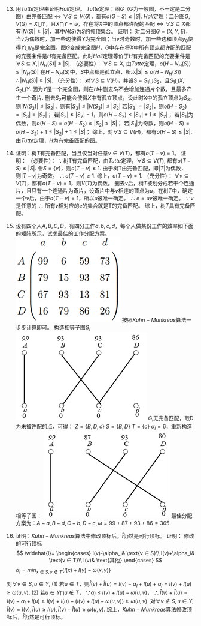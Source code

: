 13. 用$Tutte$定理来证明$Hall$定理。
    $Tutte$定理：图$G$（G为一般图，不一定是二分图）由完备匹配$\Leftrightarrow \forall S \subseteq V(G)$，都有$o(G-S) \leq |S|$.
    $Hall$定理：二分图$G, V(G)=X \bigcup Y$，且$X \bigcap Y=\emptyset$，存在将$X$中的顶点都许配的匹配$\Leftrightarrow \forall S \subseteq X$都有$|N(S)| \geq |S|$，其中$N(S)$为$S$的邻顶集合。
    证明：
    对二分图$G=(X,Y,E)$，当$v$为偶数时，加一些边使得$Y$为完全图；当$v$时奇数时，加一些边和顶点$y_0$使得$Y \bigcup y_0$是完全图。图$G$变成完全图$H$，$G$中存在将$X$中所有顶点都许配的匹配的充要条件是$H$有完备匹配。此时$Hall$定理等价于$H$有完备匹配的充要条件是$\forall S \subseteq X, |N_H(S)| \geq |S|$.
    （必要性）：
    $\forall S \subseteq X$, 由$Tutte$定理，$o(H-N_H(S)) \leq |N_H(S)|$
    在$H-N_H(S)$中，$S$中点都是孤立点，所以$|S| \leq o(H-N_H(S))$
    $\therefore |N_H(S)| \geq |S|$.
    （充分性）：
    对$\forall S \subseteq V(H)$，并设$S=S_1 \bigcup S_2$，且$S_1 \bigcup X, S_2 \bigcup Y$.
    因为$Y$是一个完全图，则在$H$中删去$S_1$不会增加连通片个数，且最多产生一个奇片. 删去$S_2$可能会使得$X$中有孤立顶点，设此时$X$中的孤立顶点为$S_3$，则$|N(S_3)| \leq |S_2|$，则有$|S_3| \leq |N(S_3)| \leq |S_2|$
    若$|S_3|=|S_2|$，则$o(H-S_2)=|S_3|=|S_2|$；
    若$|S_3| \leq |S_2|-1$，则$o(H-S_2) \leq |S_3|+1 \leq |S_2|$；
    若$|S_1|$为偶数，则$o(H-S)=o(H-S_2) \leq |S_2| \leq |S|$；
    若$|S_1|$为奇数，则$o(H-S)=o(H-S_2)+1 \leq |S_2|+1 \leq |S|$；
    综上，对$\forall S \subseteq V(H)$，都有$o(H-S) \leq |S|$. 由$Tutte$定理，$H$为有完备匹配的图。
14. 证明：树$T$有完备匹配，当且仅当对任意$v \in V(T)$，都有$o(T-v)=1$。
    证明：
    （必要性）：
    $\because$树T有完备匹配，由$Tutte$定理，$\forall S \subseteq V(T)$, 都有$o(T-S) \leq |S|$.
    令$S=\{v\}$，则$o(T-v) \leq 1$.
    由于树T由完备匹配，即$|T|$为偶数，则$|T-v|$为奇数。
    $\therefore o(T-v) \geq 1$.
    综上，$o(T-v)=1$.
    （充分性）：
    $\forall v \subseteq V(T)$，都有$o(T-v)=1$，则$V(T)$为偶数。
    删去$v$后，树$T$被划分成若干个连通片，且只有一个连通片为奇片，设奇片中与$v$相连的顶点为$u$，在树$T$中，确定一个$v$后，由于$o(T-v)=1$，所以$u$被唯一确定。
    $\therefore e=uv$被唯一确定。
    $\because v$是任意的
    $\therefore$ 所有$v$相对应的$e$的集合就是T的完备匹配。
    综上，树$T$具有完备匹配。


17. 设有四个人$A, B, C, D$，有四分工作$a, b, c, d$，每个人做某份工作的效率如下面的矩阵所示，试求最佳的工作分配方案。
![Ch5-17-1](./images/Ch5-17-1.png)
按照$Kuhn-Munkreas$算法一步步计算即可。
构造相等子图$G_l$
![Ch5-17-2](./images/Ch5-17-2.png)
$G_l$无完备匹配，取D为未被许配的点，可得：
$Z=\{B, D, c\}$
$S=\{B, D\}$
$T=\{c\}$
$\alpha_l=6$，重新构造相等子图：
![Ch5-17-3](./images/Ch5-17-3.png)
最佳分配方案为：$A-a, B-d, C-b, D-c, \omega=99+87+93+86=365$.
19. 证明：$Kuhn-Munkreas$算法中修改顶标后，$\widehat{l}$仍然是可行顶标。
证明：
修改的可行顶标
$$
\widehat{l}=
\begin{cases}
l(v)-\alpha_l& \text{v ∈ S}\\
l(v)+\alpha_l& \text{v ∈ T}\\
l(v)& \text{其他}
\end{cases}
$$
$\alpha_l = min_{x \in S, y \notin T}\{l(x) + l(y) - \omega(x,y)\}$

对$\forall v \in S, u \in Y$,
(1) 若$u \in T$，则$\widehat{l}(v)+\widehat{l}(u)=l(v)-\alpha_l+l(u)+\alpha_l=l(v)+l(u) \geq \omega(u,v)$.
(2) 若$u \in Y \bigcap u \notin T$，
$\because \alpha_l \leq l(v) + l(u) - \omega(u,v)$，
$\therefore \widehat{l}(v)+\widehat{l}(u)=l(v)-\alpha_l+l(u) \geq l(v)+l(u)-(l(v)+l(u)-\omega(u,v)) \geq \omega(u,v)$.
对$\forall v \notin S, u \in Y$,
$\widehat{l}(v)=l(v), \widehat{l}(u) \geq l(u), \widehat{l}(v)+\widehat{l}(u) \geq \omega(u,v)$.
综上，$Kuhn-Munkreas$算法修改顶标后，$\widehat{l}$仍然是可行顶标。